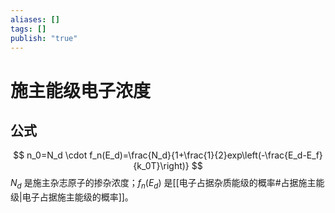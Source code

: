 ```yaml
---
aliases: []
tags: []
publish: "true"
---
```


# 施主能级电子浓度
## 公式

$$
n_0=N_d \cdot f_n(E_d)=\frac{N_d}{1+\frac{1}{2}exp\left(-\frac{E_d-E_f}{k_0T}\right)}
$$
$N_d$ 是施主杂志原子的掺杂浓度；$f_n(E_d)$ 是[[电子占据杂质能级的概率#占据施主能级|电子占据施主能级的概率]]。
